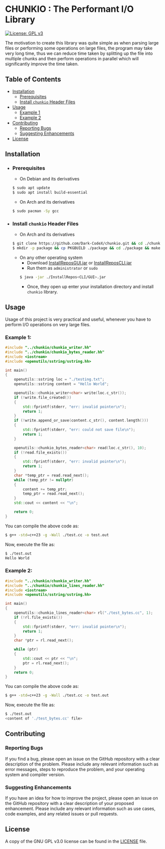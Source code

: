 # CHUNKIO : The Performant I/O Library

[![License: GPL v3](https://img.shields.io/badge/License-GPLv3-blue.svg)](https://www.gnu.org/licenses/gpl-3.0)

The motivation to create this library was quite simple as when parsing large files or performing some operations on large files, the program may take very long time, thus we can reduce time taken by splitting up the file into multiple chunks and then perform operations in parallel which will significantly improve the time taken.

## Table of Contents

- [Installation](#installation)
    - [Prerequisites](#prerequisites)
    - [Install `chunkio` Header Files](#install-chunkio-header-files)
- [Usage](#usage)
    - [Example 1](#example-1)
    - [Example 2](#example-2)
- [Contributing](#contributing)
    - [Reporting Bugs](#reporting-bugs)
    - [Suggesting Enhancements](#suggesting-enhancements)
- [License](#license)

## Installation

- ### Prerequisites
    - On Debian and its derivatives
    ```bash
    $ sudo apt update
    $ sudo apt install build-essential
    ```
    - On Arch and its derivatives
    ```bash
    $ sudo pacman -Sy gcc
    ```
- ### Install `chunkio` Header Files
    - On Arch and its derivatives
    ```bash
    $ git clone https://github.com/Dark-CodeX/chunkio.git && cd ./chunkio
    $ mkdir -p package && cp PKGBUILD ./package && cd ./package && makepkg -si
    ```
    - On any other operating system
         - Download [InstallReposGUI.jar](https://github.com/Dark-CodeX/InstallRepos/releases/download/v1.1.0/InstallReposGUI.jar) or [InstallReposCLI.jar](https://github.com/Dark-CodeX/InstallRepos/releases/download/v1.1.0/InstallReposCLI.jar)
         - Run them as `administrator` or `sudo`
         ```bash
         $ java -jar ./InstallRepos<CLI/GUI>.jar
         ```
         - Once, they open up enter your installation directory and install `chunkio` library.

## Usage

Usage of this project is very practical and useful, whenever you have to perform I/O operations on very large files.

### Example 1:
```cpp
#include "../chunkio/chunkio_writer.hh"
#include "../chunkio/chunkio_bytes_reader.hh"
#include <iostream>
#include <openutils/sstring/sstring.hh>

int main()
{
    openutils::sstring loc = "./testing.txt";
    openutils::sstring content = "Hello World";

    openutils::chunkio_writer<char> write(loc.c_str());
    if (!write.file_created())
    {
        std::fprintf(stderr, "err: invalid pointer\n");
        return 1;
    }
    if (!write.append_or_save(content.c_str(), content.length()))
    {
        std::fprintf(stderr, "err: could not save file\n");
        return 1;
    }

    openutils::chunkio_bytes_reader<char> read(loc.c_str(), 10);
    if (!read.file_exists())
    {
        std::fprintf(stderr, "err: invalid pointer\n");
        return 1;
    }
    char *temp_ptr = read.read_next();
    while (temp_ptr != nullptr)
    {
        content += temp_ptr;
        temp_ptr = read.read_next();
    }
    std::cout << content << "\n";

    return 0;
}
```

You can compile the above code as:
```bash
$ g++ -std=c++23 -g -Wall ./test.cc -o test.out
```

Now, execute the file as:
```bash
$ ./test.out
Hello World
```

### Example 2:
```cpp
#include "../chunkio/chunkio_writer.hh"
#include "../chunkio/chunkio_lines_reader.hh"
#include <iostream>
#include <openutils/sstring/sstring.hh>

int main()
{
    openutils::chunkio_lines_reader<char> rl("./test_bytes.cc", 1);
    if (!rl.file_exists())
    {
        std::fprintf(stderr, "err: invalid pointer\n");
        return 1;
    }
    char *ptr = rl.read_next();

    while (ptr)
    {
        std::cout << ptr << "\n";
        ptr = rl.read_next();
    }
    return 0;
}
```

You can compile the above code as:
```bash
$ g++ -std=c++23 -g -Wall ./test.cc -o test.out
```

Now, execute the file as:
```bash
$ ./test.out
<content of './test_bytes.cc' file>
```

## Contributing

### Reporting Bugs

If you find a bug, please open an issue on the GitHub repository with a clear description of the problem. Please include any relevant information such as error messages, steps to reproduce the problem, and your operating system and compiler version.

### Suggesting Enhancements

If you have an idea for how to improve the project, please open an issue on the GitHub repository with a clear description of your proposed enhancement. Please include any relevant information such as use cases, code examples, and any related issues or pull requests.

## License

A copy of the GNU GPL v3.0 license can be found in the [LICENSE](./LICENSE) file.